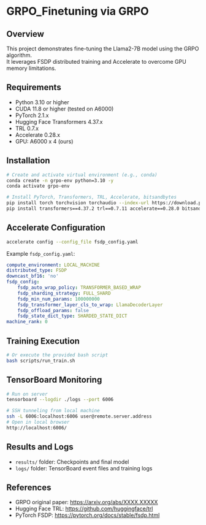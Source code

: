 # GRPO_Finetuning via GRPO

## Overview
This project demonstrates fine-tuning the Llama2-7B model using the GRPO algorithm.  
It leverages FSDP distributed training and Accelerate to overcome GPU memory limitations.

## Requirements
- Python 3.10 or higher  
- CUDA 11.8 or higher (tested on A6000)  
- PyTorch 2.1.x  
- Hugging Face Transformers 4.37.x  
- TRL 0.7.x  
- Accelerate 0.28.x
- GPU: A6000 x 4 (ours)

## Installation
```bash
# Create and activate virtual environment (e.g., conda)
conda create -n grpo-env python=3.10 -y
conda activate grpo-env

# Install PyTorch, Transformers, TRL, Accelerate, bitsandbytes
pip install torch torchvision torchaudio --index-url https://download.pytorch.org/whl/cu121
pip install transformers==4.37.2 trl==0.7.11 accelerate==0.28.0 bitsandbytes==0.41.1
```

## Accelerate Configuration
```bash
accelerate config --config_file fsdp_config.yaml
```
Example `fsdp_config.yaml`:
```yaml
compute_environment: LOCAL_MACHINE
distributed_type: FSDP
downcast_bf16: 'no'
fsdp_config:
    fsdp_auto_wrap_policy: TRANSFORMER_BASED_WRAP
    fsdp_sharding_strategy: FULL_SHARD
    fsdp_min_num_params: 100000000
    fsdp_transformer_layer_cls_to_wrap: LlamaDecoderLayer
    fsdp_offload_params: false
    fsdp_state_dict_type: SHARDED_STATE_DICT
machine_rank: 0
```

## Training Execution
```bash
# Or execute the provided bash script
bash scripts/run_train.sh
```

## TensorBoard Monitoring
```bash
# Run on server
tensorboard --logdir ./logs --port 6006

# SSH tunneling from local machine
ssh -L 6006:localhost:6006 user@remote.server.address
# Open in local browser
http://localhost:6006/
```

## Results and Logs
- `results/` folder: Checkpoints and final model
- `logs/` folder: TensorBoard event files and training logs

## References
- GRPO original paper: https://arxiv.org/abs/XXXX.XXXXX  
- Hugging Face TRL: https://github.com/huggingface/trl
- PyTorch FSDP: https://pytorch.org/docs/stable/fsdp.html

